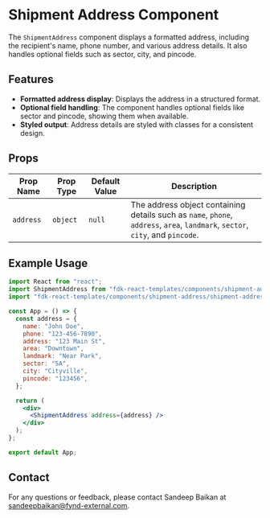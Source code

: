 # Shipment Address Component

The `ShipmentAddress` component displays a formatted address, including the recipient's name, phone number, and various address details. It also handles optional fields such as sector, city, and pincode.

## Features
- **Formatted address display**: Displays the address in a structured format.
- **Optional field handling**: The component handles optional fields like sector and pincode, showing them when available.
- **Styled output**: Address details are styled with classes for a consistent design.

## Props

| Prop Name   | Prop Type  | Default Value | Description                                                           |
|-------------|------------|---------------|-----------------------------------------------------------------------|
| `address`   | `object`   | `null`        | The address object containing details such as `name`, `phone`, `address`, `area`, `landmark`, `sector`, `city`, and `pincode`. |

## Example Usage

```jsx
import React from "react";
import ShipmentAddress from "fdk-react-templates/components/shipment-address/shipment-address";
import "fdk-react-templates/components/shipment-address/shipment-address.css";

const App = () => {
  const address = {
    name: "John Doe",
    phone: "123-456-7890",
    address: "123 Main St",
    area: "Downtown",
    landmark: "Near Park",
    sector: "5A",
    city: "Cityville",
    pincode: "123456",
  };

  return (
    <div>
      <ShipmentAddress address={address} />
    </div>
  );
};

export default App;

```

## Contact

For any questions or feedback, please contact Sandeep Baikan at [sandeepbaikan@fynd-external.com](mailto:sandeepbaikan@fynd-external.com).